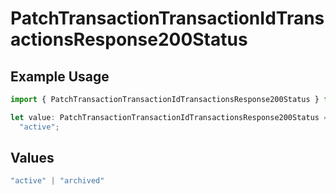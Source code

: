 # PatchTransactionTransactionIdTransactionsResponse200Status

## Example Usage

```typescript
import { PatchTransactionTransactionIdTransactionsResponse200Status } from "jani-payments/models/operations";

let value: PatchTransactionTransactionIdTransactionsResponse200Status =
  "active";
```

## Values

```typescript
"active" | "archived"
```